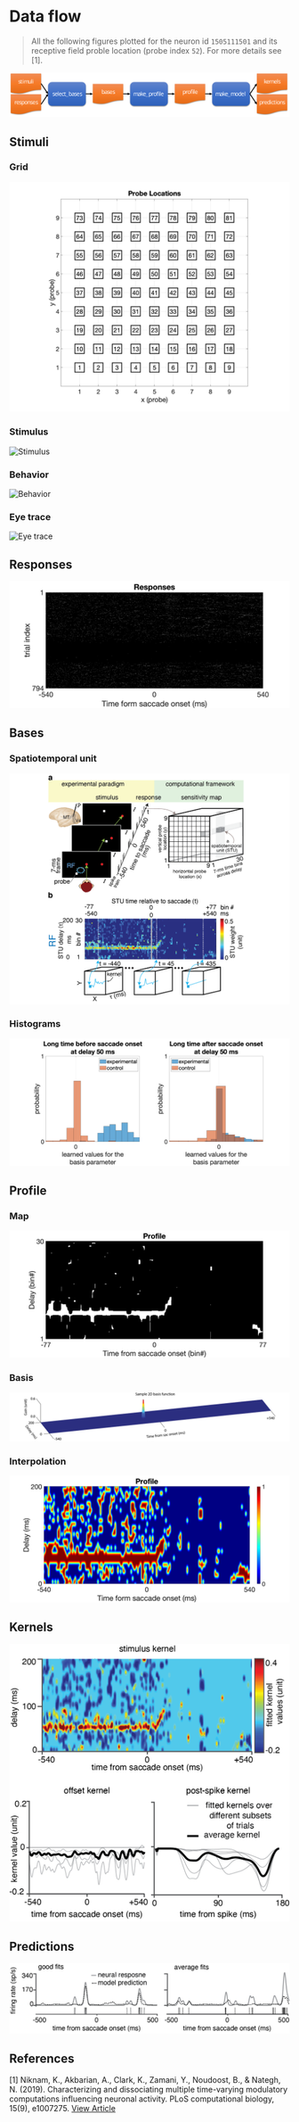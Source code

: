 # Data flow
> All the following figures plotted for the neuron id `1505111501` and its receptive field proble location (probe index `52`). For more details see [1].

[![Data flow](assets/figures/data-flow.svg "Data flow")](README.md)

## Stimuli
### Grid
![Grid](assets/figures/grid.png "Grid")
### Stimulus
![Stimulus](assets/figures/stimulus.gif "Stimulus")
### Behavior
![Behavior](assets/figures/behavior.gif "Behavior")
### Eye trace
![Eye trace](assets/figures/eye-trace.gif "Eye trace")
<!-- #### Data
![Stimuli](assets/figures/stimuli.png "Stimuli") -->
## Responses
![Responses](assets/figures/responses.png "Responses")
## Bases
### Spatiotemporal unit
![Bases cubes](assets/figures/bases-cubes.png "Bases cube")
### Histograms
![Bases hists](assets/figures/bases-hists.png "Bases hists")
## Profile
### Map
![Profile map](assets/figures/profile-map.png "Profile map")
### Basis
![Profile basis](assets/figures/profile-basis.png "Profile basis")
### Interpolation
![Profile interpolation](assets/figures/profile-interpolation.png "Profile interpolation")
## Kernels
![Kernels](assets/figures/kernels.png "Kernels")
## Predictions
![Predictions](assets/figures/predictions.png "Predictions")


## References
[1] Niknam, K., Akbarian, A., Clark, K., Zamani, Y., Noudoost, B., & Nategh, N. (2019). Characterizing and dissociating multiple time-varying modulatory computations influencing neuronal activity. PLoS computational biology, 15(9), e1007275. [View Article](https://journals.plos.org/ploscompbiol/article?id=10.1371/journal.pcbi.1007275)
